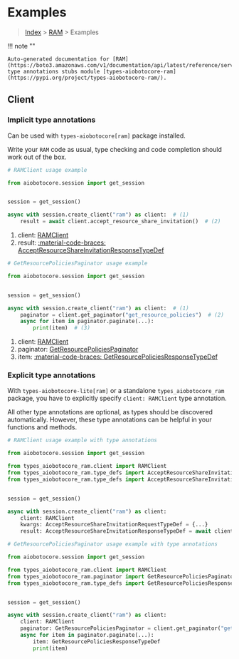 # Examples

> [Index](../README.md) > [RAM](./README.md) > Examples

!!! note ""

    Auto-generated documentation for [RAM](https://boto3.amazonaws.com/v1/documentation/api/latest/reference/services/ram.html#ram)
    type annotations stubs module [types-aiobotocore-ram](https://pypi.org/project/types-aiobotocore-ram/).

## Client

### Implicit type annotations

Can be used with `types-aiobotocore[ram]` package installed.

Write your `RAM` code as usual,
type checking and code completion should work out of the box.



```python
# RAMClient usage example

from aiobotocore.session import get_session


session = get_session()

async with session.create_client("ram") as client:  # (1)
    result = await client.accept_resource_share_invitation()  # (2)
```

1. client: [RAMClient](./client.md)
2. result: [:material-code-braces: AcceptResourceShareInvitationResponseTypeDef](./type_defs.md#acceptresourceshareinvitationresponsetypedef) 



```python
# GetResourcePoliciesPaginator usage example

from aiobotocore.session import get_session


session = get_session()

async with session.create_client("ram") as client:  # (1)
    paginator = client.get_paginator("get_resource_policies")  # (2)
    async for item in paginator.paginate(...):
        print(item)  # (3)
```

1. client: [RAMClient](./client.md)
2. paginator: [GetResourcePoliciesPaginator](./paginators.md#getresourcepoliciespaginator)
3. item: [:material-code-braces: GetResourcePoliciesResponseTypeDef](./type_defs.md#getresourcepoliciesresponsetypedef) 




### Explicit type annotations

With `types-aiobotocore-lite[ram]`
or a standalone `types_aiobotocore_ram` package, you have to explicitly specify
`client: RAMClient` type annotation.

All other type annotations are optional, as types should be discovered automatically.
However, these type annotations can be helpful in your functions and methods.


```python
# RAMClient usage example with type annotations

from aiobotocore.session import get_session

from types_aiobotocore_ram.client import RAMClient
from types_aiobotocore_ram.type_defs import AcceptResourceShareInvitationResponseTypeDef
from types_aiobotocore_ram.type_defs import AcceptResourceShareInvitationRequestTypeDef


session = get_session()

async with session.create_client("ram") as client:
    client: RAMClient
    kwargs: AcceptResourceShareInvitationRequestTypeDef = {...}
    result: AcceptResourceShareInvitationResponseTypeDef = await client.accept_resource_share_invitation(**kwargs)
```



```python
# GetResourcePoliciesPaginator usage example with type annotations

from aiobotocore.session import get_session

from types_aiobotocore_ram.client import RAMClient
from types_aiobotocore_ram.paginator import GetResourcePoliciesPaginator
from types_aiobotocore_ram.type_defs import GetResourcePoliciesResponseTypeDef


session = get_session()

async with session.create_client("ram") as client:
    client: RAMClient
    paginator: GetResourcePoliciesPaginator = client.get_paginator("get_resource_policies")
    async for item in paginator.paginate(...):
        item: GetResourcePoliciesResponseTypeDef
        print(item)
```


